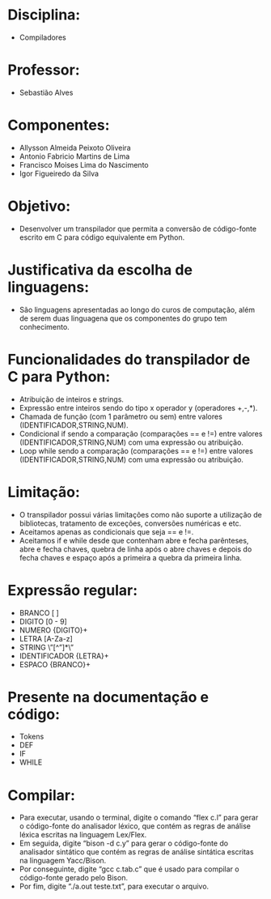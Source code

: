 # Disciplina: 
* Compiladores <br />

# Professor: <br />
* Sebastião Alves

# Componentes: <br />
* Allysson Almeida Peixoto Oliveira<br />
* Antonio Fabricio Martins de Lima<br />
* Francisco Moises Lima do Nascimento<br />
* Igor Figueiredo da Silva<br />

# Objetivo: <br />
* Desenvolver um transpilador que permita a conversão de código-fonte escrito em C para código equivalente em Python. <br />

# Justificativa da escolha de linguagens:<br />
* São linguagens apresentadas ao longo do curos de computação, além de serem duas linguagena que os componentes do grupo tem conhecimento.

# Funcionalidades do transpilador de C para Python: <br/>
* Atribuição de inteiros e strings.<br />
* Expressão entre inteiros sendo do tipo x operador y (operadores +,-,*).<br />
* Chamada de função (com 1 parâmetro ou sem) entre valores (IDENTIFICADOR,STRING,NUM).<br />
* Condicional if sendo a comparação (comparações == e !=) entre valores (IDENTIFICADOR,STRING,NUM) com uma expressão ou atribuição.<br />
* Loop while sendo a comparação (comparações == e !=) entre valores (IDENTIFICADOR,STRING,NUM) com uma expressão ou atribuição.<br />

# Limitação: <br/>
* O transpilador possui várias limitações como não suporte a utilização de bibliotecas, tratamento de exceções, conversões numéricas e etc.<br />
* Aceitamos apenas as condicionais que seja == e !=.<br />
* Aceitamos if e while desde que contenham abre e fecha parênteses, abre e fecha chaves, quebra de linha após o abre chaves e depois do fecha chaves e espaço após a primeira a quebra da primeira linha.<br />

# Expressão regular: <br/>
* BRANCO [ ] <br/>
* DIGITO [0 - 9] <br/>
* NUMERO {DIGITO}+ <br/>
* LETRA [A-Za-z] <br/>
* STRING \”[^”]*\” <br/>
* IDENTIFICADOR {LETRA}+ <br/>
* ESPACO {BRANCO}+ <br/>

# Presente na documentação e código: <br/>
* Tokens
* DEF
* IF
* WHILE

# Compilar: <br/>
* Para executar, usando o terminal, digite o comando “flex c.l” para gerar o código-fonte do analisador léxico, que contém as regras de análise léxica escritas na linguagem Lex/Flex.<br /> 
* Em seguida, digite “bison -d c.y” para gerar o código-fonte do analisador sintático que contém as regras de análise sintática escritas na linguagem Yacc/Bison. <br />
* Por conseguinte, digite “gcc c.tab.c” que é usado para compilar o código-fonte gerado pelo Bison. <br />
* Por fim, digite “./a.out teste.txt”, para executar o arquivo.<br />
